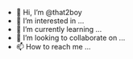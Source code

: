 - 👋 Hi, I’m @that2boy
- 👀 I’m interested in ...
- 🌱 I’m currently learning ...
- 💞️ I’m looking to collaborate on ...
- 📫 How to reach me ...

<!---
that2boy/that2boy is a ✨ special ✨ repository because its `README.md` (this file) appears on your GitHub profile.
You can click the Preview link to take a look at your changes.
--->
